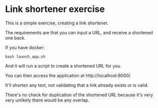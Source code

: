 # Link shortener exercise

This is a simple exercise, creating a link shortener.

The requirements are that you can input a URL, and receive a shortened one back.

If you have docker:

`bash launch_app.sh`

And it will run a script to create a shortened URL for you.

You can then access the application at http://localhost:8000/

It'll shorten any text, not validating that a link already exists or is valid.

There's no check for duplication of the shortened URL because it's very very unlikely there would be any overlap.
